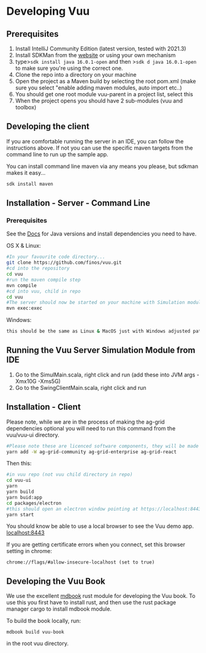 # Developing Vuu

## Prerequisites

1) Install IntelliJ Community Edition (latest version, tested with 2021.3)
2) Install SDKMan from the [website](https://sdkman.io/) or using your own mechanism
3) type>```sdk install java 16.0.1-open``` and then >```sdk d java 16.0.1-open``` to make sure you're using the correct one.
4) Clone the repo into a directory on your machine
5) Open the project as a Maven build by selecting the root pom.xml (make sure you select "enable adding maven modules, auto import etc..)
6) You should get one root module vuu-parent in a project list, select this
7) When the project opens you should have 2 sub-modules (vuu and toolbox) 

## Developing the client

If you are comfortable running the server in an IDE, you can follow the instructions above. If not
you can use the specific maven targets from the command line to run up the sample app. 

You can install command line maven via any means you please, but sdkman makes it easy...
```bash
sdk install maven
```

## Installation - Server - Command Line

### Prerequisites

See the [Docs](https://vuu.finos.org/docs/getting_started/developing) for Java versions and install dependencies you need to have.

OS X & Linux:

```sh
#In your favourite code directory...
git clone https://github.com/finos/vuu.git
#cd into the repository
cd vuu
#run the maven compile step
mvn compile
#cd into vuu, child in repo
cd vuu
#The server should now be started on your machine with Simulation module
mvn exec:exec
```

Windows:

```sh
this should be the same as Linux & MacOS just with Windows adjusted paths
```

## Running the Vuu Server Simulation Module from IDE

1) Go to the SimulMain.scala, right click and run (add these into JVM args -Xmx10G -Xms5G)
2) Go to the SwingClientMain.scala, right click and run

## Installation - Client

Please note, while we are in the process of making the ag-grid dependencies optional you will
need to run this command from the vuu/vuu-ui directory.

```sh
#Please note these are licenced software components, they will be made optional shortly in Vuu
yarn add -W ag-grid-community ag-grid-enterprise ag-grid-react
```
Then this:
```sh
#in vuu repo (not vuu child directory in repo)
cd vuu-ui
yarn
yarn build
yarn buid:app
cd packages/electron
#this should open an electron window pointing at https://localhost:8443/index.html
yarn start
```


You should know be able to use a local browser to see the Vuu demo app. [localhost:8443](https://localhost:8443/index.html) 

If you are getting certificate errors when you connect, set this browser setting in chrome: 

```
chrome://flags/#allow-insecure-localhost (set to true)
```

## Developing the Vuu Book

We use the excellent [mdbook](https://github.com/rust-lang/mdBook) rust module for developing the Vuu book. To use this you first have to install rust, and 
then use the rust package manager cargo to install mdbook module. 

To build the book locally, run: 

```
mdbook build vuu-book
```

in the root vuu directory. 